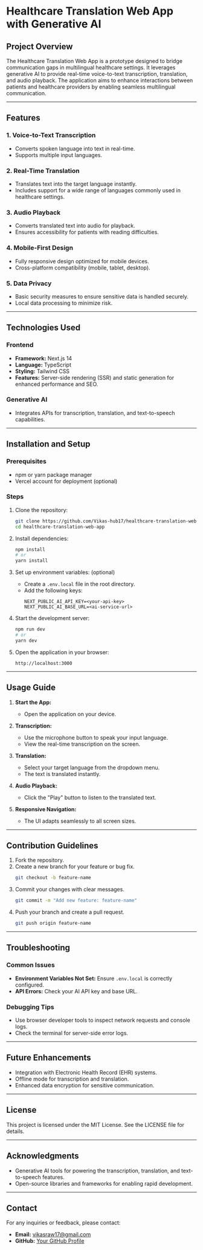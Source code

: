 # Healthcare Translation Web App with Generative AI

## Project Overview
The Healthcare Translation Web App is a prototype designed to bridge communication gaps in multilingual healthcare settings. It leverages generative AI to provide real-time voice-to-text transcription, translation, and audio playback. The application aims to enhance interactions between patients and healthcare providers by enabling seamless multilingual communication.

---

## Features

### 1. Voice-to-Text Transcription
- Converts spoken language into text in real-time.
- Supports multiple input languages.

### 2. Real-Time Translation
- Translates text into the target language instantly.
- Includes support for a wide range of languages commonly used in healthcare settings.

### 3. Audio Playback
- Converts translated text into audio for playback.
- Ensures accessibility for patients with reading difficulties.

### 4. Mobile-First Design
- Fully responsive design optimized for mobile devices.
- Cross-platform compatibility (mobile, tablet, desktop).

### 5. Data Privacy
- Basic security measures to ensure sensitive data is handled securely.
- Local data processing to minimize risk.

---

## Technologies Used

### Frontend
- **Framework:** Next.js 14
- **Language:** TypeScript
- **Styling:** Tailwind CSS
- **Features:** Server-side rendering (SSR) and static generation for enhanced performance and SEO.

### Generative AI
- Integrates APIs for transcription, translation, and text-to-speech capabilities.
---

## Installation and Setup

### Prerequisites
- npm or yarn package manager
- Vercel account for deployment (optional)

### Steps
1. Clone the repository:
   ```bash
   git clone https://github.com/Vikas-hub17/healthcare-translation-web-app.git
   cd healthcare-translation-web-app
   ```

2. Install dependencies:
   ```bash
   npm install
   # or
   yarn install
   ```

3. Set up environment variables: (optional)
   - Create a `.env.local` file in the root directory.
   - Add the following keys:
     ```env
     NEXT_PUBLIC_AI_API_KEY=<your-api-key>
     NEXT_PUBLIC_AI_BASE_URL=<ai-service-url>
     ```

4. Start the development server:
   ```bash
   npm run dev
   # or
   yarn dev
   ```

5. Open the application in your browser:
   ```
   http://localhost:3000
   ```

---

## Usage Guide

1. **Start the App:**
   - Open the application on your device.

2. **Transcription:**
   - Use the microphone button to speak your input language.
   - View the real-time transcription on the screen.

3. **Translation:**
   - Select your target language from the dropdown menu.
   - The text is translated instantly.

4. **Audio Playback:**
   - Click the "Play" button to listen to the translated text.

5. **Responsive Navigation:**
   - The UI adapts seamlessly to all screen sizes.

---

## Contribution Guidelines

1. Fork the repository.
2. Create a new branch for your feature or bug fix.
   ```bash
   git checkout -b feature-name
   ```
3. Commit your changes with clear messages.
   ```bash
   git commit -m "Add new feature: feature-name"
   ```
4. Push your branch and create a pull request.
   ```bash
   git push origin feature-name
   ```

---

## Troubleshooting

### Common Issues
- **Environment Variables Not Set:** Ensure `.env.local` is correctly configured.
- **API Errors:** Check your AI API key and base URL.

### Debugging Tips
- Use browser developer tools to inspect network requests and console logs.
- Check the terminal for server-side error logs.

---

## Future Enhancements
- Integration with Electronic Health Record (EHR) systems.
- Offline mode for transcription and translation.
- Enhanced data encryption for sensitive communication.

---

## License
This project is licensed under the MIT License. See the LICENSE file for details.

---

## Acknowledgments
- Generative AI tools for powering the transcription, translation, and text-to-speech features.
- Open-source libraries and frameworks for enabling rapid development.

---

## Contact
For any inquiries or feedback, please contact:
- **Email:** vikasraw17@gmail.com
- **GitHub:** [Your GitHub Profile](https://github.com/Vikas-hub17)
